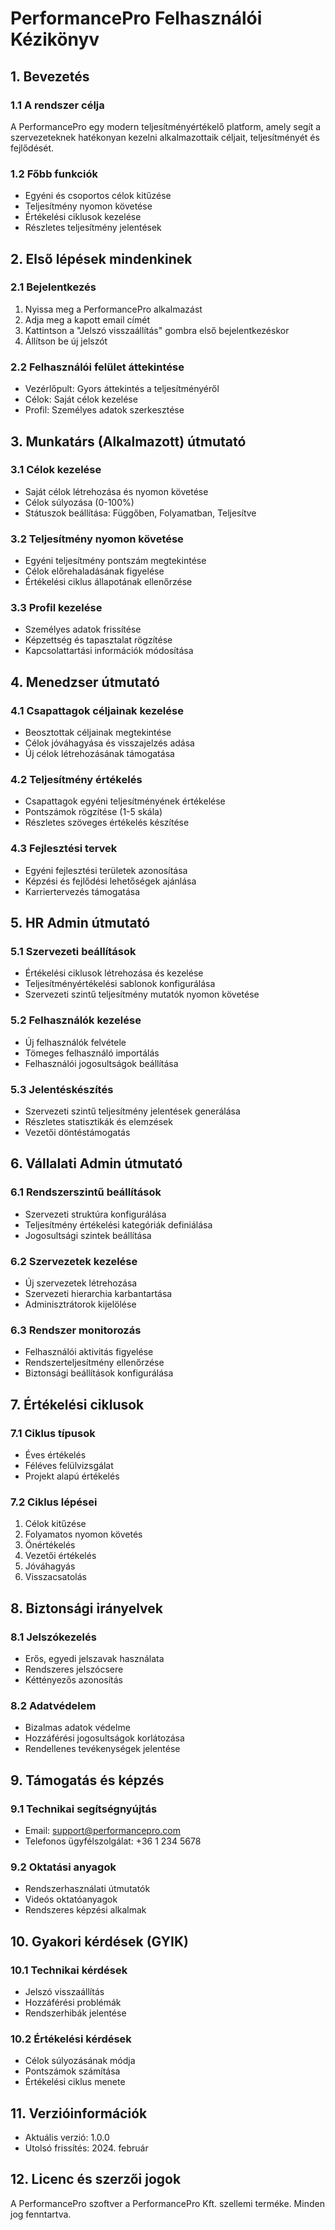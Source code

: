 # PerformancePro Felhasználói Kézikönyv

## 1. Bevezetés

### 1.1 A rendszer célja
A PerformancePro egy modern teljesítményértékelő platform, amely segít a szervezeteknek hatékonyan kezelni alkalmazottaik céljait, teljesítményét és fejlődését.

### 1.2 Főbb funkciók
- Egyéni és csoportos célok kitűzése
- Teljesítmény nyomon követése
- Értékelési ciklusok kezelése
- Részletes teljesítmény jelentések

## 2. Első lépések mindenkinek

### 2.1 Bejelentkezés
1. Nyissa meg a PerformancePro alkalmazást
2. Adja meg a kapott email címét
3. Kattintson a "Jelszó visszaállítás" gombra első bejelentkezéskor
4. Állítson be új jelszót

### 2.2 Felhasználói felület áttekintése
- Vezérlőpult: Gyors áttekintés a teljesítményéről
- Célok: Saját célok kezelése
- Profil: Személyes adatok szerkesztése

## 3. Munkatárs (Alkalmazott) útmutató

### 3.1 Célok kezelése
- Saját célok létrehozása és nyomon követése
- Célok súlyozása (0-100%)
- Státuszok beállítása: Függőben, Folyamatban, Teljesítve

### 3.2 Teljesítmény nyomon követése
- Egyéni teljesítmény pontszám megtekintése
- Célok előrehaladásának figyelése
- Értékelési ciklus állapotának ellenőrzése

### 3.3 Profil kezelése
- Személyes adatok frissítése
- Képzettség és tapasztalat rögzítése
- Kapcsolattartási információk módosítása

## 4. Menedzser útmutató

### 4.1 Csapattagok céljainak kezelése
- Beosztottak céljainak megtekintése
- Célok jóváhagyása és visszajelzés adása
- Új célok létrehozásának támogatása

### 4.2 Teljesítmény értékelés
- Csapattagok egyéni teljesítményének értékelése
- Pontszámok rögzítése (1-5 skála)
- Részletes szöveges értékelés készítése

### 4.3 Fejlesztési tervek
- Egyéni fejlesztési területek azonosítása
- Képzési és fejlődési lehetőségek ajánlása
- Karriertervezés támogatása

## 5. HR Admin útmutató

### 5.1 Szervezeti beállítások
- Értékelési ciklusok létrehozása és kezelése
- Teljesítményértékelési sablonok konfigurálása
- Szervezeti szintű teljesítmény mutatók nyomon követése

### 5.2 Felhasználók kezelése
- Új felhasználók felvétele
- Tömeges felhasználó importálás
- Felhasználói jogosultságok beállítása

### 5.3 Jelentéskészítés
- Szervezeti szintű teljesítmény jelentések generálása
- Részletes statisztikák és elemzések
- Vezetői döntéstámogatás

## 6. Vállalati Admin útmutató

### 6.1 Rendszerszintű beállítások
- Szervezeti struktúra konfigurálása
- Teljesítmény értékelési kategóriák definiálása
- Jogosultsági szintek beállítása

### 6.2 Szervezetek kezelése
- Új szervezetek létrehozása
- Szervezeti hierarchia karbantartása
- Adminisztrátorok kijelölése

### 6.3 Rendszer monitorozás
- Felhasználói aktivitás figyelése
- Rendszerteljesítmény ellenőrzése
- Biztonsági beállítások konfigurálása

## 7. Értékelési ciklusok

### 7.1 Ciklus típusok
- Éves értékelés
- Féléves felülvizsgálat
- Projekt alapú értékelés

### 7.2 Ciklus lépései
1. Célok kitűzése
2. Folyamatos nyomon követés
3. Önértékelés
4. Vezetői értékelés
5. Jóváhagyás
6. Visszacsatolás

## 8. Biztonsági irányelvek

### 8.1 Jelszókezelés
- Erős, egyedi jelszavak használata
- Rendszeres jelszócsere
- Kéttényezős azonosítás

### 8.2 Adatvédelem
- Bizalmas adatok védelme
- Hozzáférési jogosultságok korlátozása
- Rendellenes tevékenységek jelentése

## 9. Támogatás és képzés

### 9.1 Technikai segítségnyújtás
- Email: support@performancepro.com
- Telefonos ügyfélszolgálat: +36 1 234 5678

### 9.2 Oktatási anyagok
- Rendszerhasználati útmutatók
- Videós oktatóanyagok
- Rendszeres képzési alkalmak

## 10. Gyakori kérdések (GYIK)

### 10.1 Technikai kérdések
- Jelszó visszaállítás
- Hozzáférési problémák
- Rendszerhibák jelentése

### 10.2 Értékelési kérdések
- Célok súlyozásának módja
- Pontszámok számítása
- Értékelési ciklus menete

## 11. Verzióinformációk
- Aktuális verzió: 1.0.0
- Utolsó frissítés: 2024. február

## 12. Licenc és szerzői jogok
A PerformancePro szoftver a PerformancePro Kft. szellemi terméke. Minden jog fenntartva.
